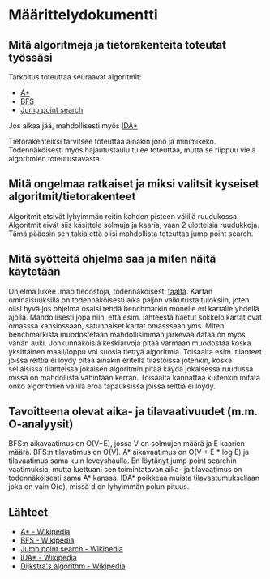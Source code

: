 # Määrittelydokumentti

## Mitä algoritmeja ja tietorakenteita toteutat työssäsi

Tarkoitus toteuttaa seuraavat algoritmit:

* [A*](https://en.wikipedia.org/wiki/A*_search_algorithm)
* [BFS](https://en.wikipedia.org/wiki/Breadth-first_search)
* [Jump point search](https://en.wikipedia.org/wiki/Jump_point_search) 

Jos aikaa jää, mahdollisesti myös [IDA*](https://en.wikipedia.org/wiki/Iterative_deepening_A*)

Tietorakenteiksi tarvitsee toteuttaa ainakin jono ja minimikeko. Todennäköisesti myös hajautustaulu tulee toteuttaa, mutta se riippuu vielä algoritmien toteutustavasta.

## Mitä ongelmaa ratkaiset ja miksi valitsit kyseiset algoritmit/tietorakenteet

Algoritmit etsivät lyhyimmän reitin kahden pisteen välillä ruudukossa. Algoritmit eivät siis käsittele solmuja ja kaaria, vaan 2 ulotteisia ruudukkoja. Tämä pääosin sen takia että olisi mahdollista toteuttaa jump point search.

## Mitä syötteitä ohjelma saa ja miten näitä käytetään

Ohjelma lukee .map tiedostoja, todennäköisesti [täältä](https://www.movingai.com/benchmarks/grids.html). Kartan ominaisuuksilla on todennäköisesti aika paljon vaikutusta tuloksiin, joten olisi hyvä jos ohjelma osaisi tehdä benchmarkin monelle eri kartalle yhdellä ajolla. Mahdollisesti jopa niin, että esim. lähteestä haetut sokkelo kartat ovat omasssa kansiossaan, satunnaiset kartat omasssaan yms. Miten benchmarkista muodostetaan mahdollisimman järkevää dataa on myös vähän auki. Jonkunnäköisiä keskiarvoja pitää varmaan muodostaa koska yksittäinen maali/loppu voi suosia tiettyä algoritmia. Toisaalta esim. tilanteet joissa reittiä ei löydy pitää ainakin eritellä tilastoissa jotenkin, koska sellaisissa tilanteissa jokaisen algoritmin pitää käydä jokaisessa ruudussa missä on mahdollista vähintään kerran. Toisaalta kannattaa kuitenkin mitata onko algoritmien välillä eroa tapauksissa joissa reittiä ei löydy.

## Tavoitteena olevat aika- ja tilavaativuudet (m.m. O-analyysit)

BFS:n aikavaatimus on O(V+E), jossa V on solmujen määrä ja E kaarien määrä. BFS:n tilavatimus on O(V). A* aikavaatimus on O(V + E \* log E) ja tilavaatimus sama kuin leveyshaulla. En löytänyt jump point searchin vaatimuksia, mutta luettuani sen toimintatavan aika- ja tilavaatimus on todennäköisesti sama A* kanssa. IDA* poikkeaa muista tilavaatumuksellaan joka on vain O(d), missä d on lyhyimmän polun pituus.

## Lähteet

* [A* - Wikipedia](https://en.wikipedia.org/wiki/A*_search_algorithm)
* [BFS - Wikipedia](https://en.wikipedia.org/wiki/Breadth-first_search)
* [Jump point search - Wikipedia](https://en.wikipedia.org/wiki/Jump_point_search) 
* [IDA* - Wikipedia](https://en.wikipedia.org/wiki/Iterative_deepening_A*)
* [Dijkstra's algorithm - Wikipedia](https://en.wikipedia.org/wiki/Dijkstra%27s_algorithm)